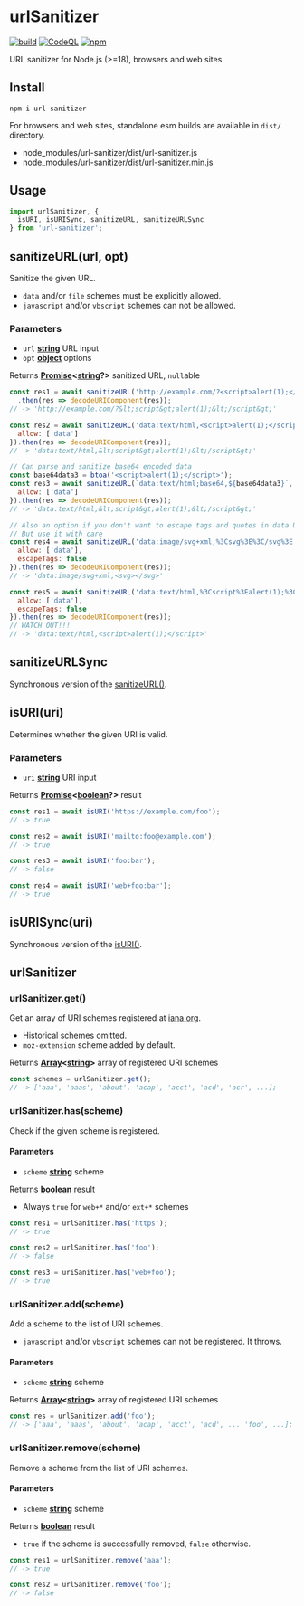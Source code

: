 # urlSanitizer

[![build](https://github.com/asamuzaK/urlSanitizer/workflows/build/badge.svg)](https://github.com/asamuzaK/urlSanitizer/actions?query=workflow%3Abuild)
[![CodeQL](https://github.com/asamuzaK/urlSanitizer/actions/workflows/github-code-scanning/codeql/badge.svg)](https://github.com/asamuzaK/urlSanitizer/actions?query=workflow%3Agithub-code-scanning%3Acodeql)
[![npm](https://badge.fury.io/js/urlSanitizer.svg)](https://badge.fury.io/js/urlSanitizer)

URL sanitizer for Node.js (>=18), browsers and web sites.

## Install

```shell
npm i url-sanitizer
```

For browsers and web sites, standalone esm builds are available in `dist/` directory.
* node_modules/url-sanitizer/dist/url-sanitizer.js
* node_modules/url-sanitizer/dist/url-sanitizer.min.js

<!--
Or, download directly from unpkg.com
* 
-->

## Usage

```javascript
import urlSanitizer, {
  isURI, isURISync, sanitizeURL, sanitizeURLSync
} from 'url-sanitizer';
```

## sanitizeURL(url, opt)

Sanitize the given URL.
* `data` and/or `file` schemes must be explicitly allowed.
* `javascript` and/or `vbscript` schemes can not be allowed.

### Parameters

* `url` **[string][1]** URL input
* `opt` **[object][4]** options

Returns **[Promise][5]<[string][1]?>** sanitized URL, `null`able

```javascript
const res1 = await sanitizeURL('http://example.com/?<script>alert(1);</script>')
  .then(res => decodeURIComponent(res));
// -> 'http://example.com/?&lt;script&gt;alert(1);&lt;/script&gt;'

const res2 = await sanitizeURL('data:text/html,<script>alert(1);</script>', {
  allow: ['data']
}).then(res => decodeURIComponent(res));
// -> 'data:text/html,&lt;script&gt;alert(1);&lt;/script&gt;'

// Can parse and sanitize base64 encoded data
const base64data3 = btoa('<script>alert(1);</script>');
const res3 = await sanitizeURL(`data:text/html;base64,${base64data3}`, {
  allow: ['data']
}).then(res => decodeURIComponent(res));
// -> 'data:text/html,&lt;script&gt;alert(1);&lt;/script&gt;'

// Also an option if you don't want to escape tags and quotes in data URL
// But use it with care
const res4 = await sanitizeURL('data:image/svg+xml,%3Csvg%3E%3C/svg%3E', {
  allow: ['data'],
  escapeTags: false
}).then(res => decodeURIComponent(res));
// -> 'data:image/svg+xml,<svg></svg>'

const res5 = await sanitizeURL('data:text/html,%3Cscript%3Ealert(1);%3C/script%3E', {
  allow: ['data'],
  escapeTags: false
}).then(res => decodeURIComponent(res));
// WATCH OUT!!!
// -> 'data:text/html,<script>alert(1);</script>'
```

## sanitizeURLSync

Synchronous version of the [sanitizeURL()](#sanitizeurlurl-opt).

## isURI(uri)

Determines whether the given URI is valid.

### Parameters

* `uri` **[string][1]** URI input

Returns **[Promise][5]<[boolean][3]?>** result

```javascript
const res1 = await isURI('https://example.com/foo');
// -> true

const res2 = await isURI('mailto:foo@example.com');
// -> true

const res3 = await isURI('foo:bar');
// -> false

const res4 = await isURI('web+foo:bar');
// -> true
```

## isURISync(uri)

Synchronous version of the [isURI()](#isuriuri).

## urlSanitizer

### urlSanitizer.get()

Get an array of URI schemes registered at [iana.org](https://www.iana.org/assignments/uri-schemes/uri-schemes.xhtml "Uniform Resource Identifier (URI) Schemes").
* Historical schemes omitted.
* `moz-extension` scheme added by default.

Returns **[Array][2]<[string][1]>** array of registered URI schemes

```javascript
const schemes = urlSanitizer.get();
// -> ['aaa', 'aaas', 'about', 'acap', 'acct', 'acd', 'acr', ...];
```

### urlSanitizer.has(scheme)

Check if the given scheme is registered.

#### Parameters

* `scheme` **[string][1]** scheme

Returns **[boolean][3]** result
* Always `true` for `web+*` and/or `ext+*` schemes

```javascript
const res1 = urlSanitizer.has('https');
// -> true

const res2 = urlSanitizer.has('foo');
// -> false

const res3 = uriSanitizer.has('web+foo');
// -> true
```

### urlSanitizer.add(scheme)

Add a scheme to the list of URI schemes.
* `javascript` and/or `vbscript` schemes can not be registered. It throws.

#### Parameters

* `scheme` **[string][1]** scheme

Returns **[Array][2]<[string][1]>** array of registered URI schemes

```javascript
const res = urlSanitizer.add('foo');
// -> ['aaa', 'aaas', 'about', 'acap', 'acct', 'acd', ... 'foo', ...];
```

### urlSanitizer.remove(scheme)

Remove a scheme from the list of URI schemes.

#### Parameters

* `scheme` **[string][1]** scheme

Returns **[boolean][3]** result
* `true` if the scheme is successfully removed, `false` otherwise.

```javascript
const res1 = urlSanitizer.remove('aaa');
// -> true

const res2 = urlSanitizer.remove('foo');
// -> false
```

[1]: https://developer.mozilla.org/docs/Web/JavaScript/Reference/Global_Objects/String

[2]: https://developer.mozilla.org/docs/Web/JavaScript/Reference/Global_Objects/Array

[3]: https://developer.mozilla.org/docs/Web/JavaScript/Reference/Global_Objects/Boolean

[4]: https://developer.mozilla.org/docs/Web/JavaScript/Reference/Global_Objects/Object

[5]: https://developer.mozilla.org/docs/Web/JavaScript/Reference/Global_Objects/Promise
